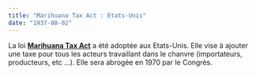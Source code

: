 ```yaml
---
title: "Marihuana Tax Act : Etats-Unis"
date: "1937-08-02"
---
```


La loi [**Marihuana Tax Act**](http://www.druglibrary.org/schaffer/hemp/taxact/mjtaxact.htm) a été adoptée aux Etats-Unis. Elle vise à ajouter une taxe pour tous les acteurs travaillant dans le chanvre (importateurs, producteurs, etc ...).
Elle sera abrogée en 1970 par le Congrès.